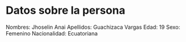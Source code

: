 # Datos sobre la persona

Nombres: Jhoselin Anai
Apellidos: Guachizaca Vargas
Edad: 19
Sexo: Femenino
Nacionalidad: Ecuatoriana


